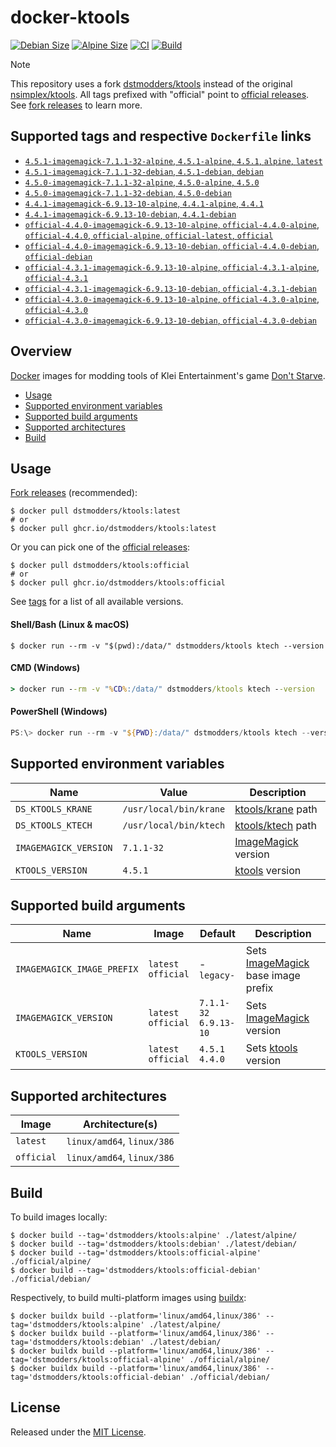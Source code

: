 # docker-ktools

[![Debian Size]](https://hub.docker.com/r/dstmodders/ktools)
[![Alpine Size]](https://hub.docker.com/r/dstmodders/ktools)
[![CI]](https://github.com/dstmodders/docker-ktools/actions/workflows/ci.yml)
[![Build]](https://github.com/dstmodders/docker-ktools/actions/workflows/build.yml)

> [!NOTE]
> This repository uses a fork [dstmodders/ktools] instead of the original
> [nsimplex/ktools]. All tags prefixed with "official" point to
> [official releases]. See [fork releases] to learn more.

## Supported tags and respective `Dockerfile` links

- [`4.5.1-imagemagick-7.1.1-32-alpine`, `4.5.1-alpine`, `4.5.1`, `alpine`, `latest`](https://github.com/dstmodders/docker-ktools/blob/8ac0a3497e69068fa1030c9ec6a255d3754bf6e0/latest/alpine/Dockerfile)
- [`4.5.1-imagemagick-7.1.1-32-debian`, `4.5.1-debian`, `debian`](https://github.com/dstmodders/docker-ktools/blob/8ac0a3497e69068fa1030c9ec6a255d3754bf6e0/latest/debian/Dockerfile)
- [`4.5.0-imagemagick-7.1.1-32-alpine`, `4.5.0-alpine`, `4.5.0`](https://github.com/dstmodders/docker-ktools/blob/8ac0a3497e69068fa1030c9ec6a255d3754bf6e0/latest/alpine/Dockerfile)
- [`4.5.0-imagemagick-7.1.1-32-debian`, `4.5.0-debian`](https://github.com/dstmodders/docker-ktools/blob/8ac0a3497e69068fa1030c9ec6a255d3754bf6e0/latest/debian/Dockerfile)
- [`4.4.1-imagemagick-6.9.13-10-alpine`, `4.4.1-alpine`, `4.4.1`](https://github.com/dstmodders/docker-ktools/blob/8ac0a3497e69068fa1030c9ec6a255d3754bf6e0/latest/alpine/Dockerfile)
- [`4.4.1-imagemagick-6.9.13-10-debian`, `4.4.1-debian`](https://github.com/dstmodders/docker-ktools/blob/8ac0a3497e69068fa1030c9ec6a255d3754bf6e0/latest/debian/Dockerfile)
- [`official-4.4.0-imagemagick-6.9.13-10-alpine`, `official-4.4.0-alpine`, `official-4.4.0`, `official-alpine`, `official-latest`, `official`](https://github.com/dstmodders/docker-ktools/blob/8ac0a3497e69068fa1030c9ec6a255d3754bf6e0/official/alpine/Dockerfile)
- [`official-4.4.0-imagemagick-6.9.13-10-debian`, `official-4.4.0-debian`, `official-debian`](https://github.com/dstmodders/docker-ktools/blob/8ac0a3497e69068fa1030c9ec6a255d3754bf6e0/official/debian/Dockerfile)
- [`official-4.3.1-imagemagick-6.9.13-10-alpine`, `official-4.3.1-alpine`, `official-4.3.1`](https://github.com/dstmodders/docker-ktools/blob/8ac0a3497e69068fa1030c9ec6a255d3754bf6e0/official/alpine/Dockerfile)
- [`official-4.3.1-imagemagick-6.9.13-10-debian`, `official-4.3.1-debian`](https://github.com/dstmodders/docker-ktools/blob/8ac0a3497e69068fa1030c9ec6a255d3754bf6e0/official/debian/Dockerfile)
- [`official-4.3.0-imagemagick-6.9.13-10-alpine`, `official-4.3.0-alpine`, `official-4.3.0`](https://github.com/dstmodders/docker-ktools/blob/8ac0a3497e69068fa1030c9ec6a255d3754bf6e0/official/alpine/Dockerfile)
- [`official-4.3.0-imagemagick-6.9.13-10-debian`, `official-4.3.0-debian`](https://github.com/dstmodders/docker-ktools/blob/8ac0a3497e69068fa1030c9ec6a255d3754bf6e0/official/debian/Dockerfile)

## Overview

[Docker] images for modding tools of Klei Entertainment's game [Don't Starve].

- [Usage](#usage)
- [Supported environment variables](#supported-environment-variables)
- [Supported build arguments](#supported-build-arguments)
- [Supported architectures](#supported-architectures)
- [Build](#build)

## Usage

[Fork releases] (recommended):

```shell
$ docker pull dstmodders/ktools:latest
# or
$ docker pull ghcr.io/dstmodders/ktools:latest
```

Or you can pick one of the [official releases]:

```shell
$ docker pull dstmodders/ktools:official
# or
$ docker pull ghcr.io/dstmodders/ktools:official
```

See [tags] for a list of all available versions.

#### Shell/Bash (Linux & macOS)

```shell
$ docker run --rm -v "$(pwd):/data/" dstmodders/ktools ktech --version
```

#### CMD (Windows)

```cmd
> docker run --rm -v "%CD%:/data/" dstmodders/ktools ktech --version
```

#### PowerShell (Windows)

```powershell
PS:\> docker run --rm -v "${PWD}:/data/" dstmodders/ktools ktech --version
```

## Supported environment variables

| Name                  | Value                  | Description           |
| --------------------- | ---------------------- | --------------------- |
| `DS_KTOOLS_KRANE`     | `/usr/local/bin/krane` | [ktools/krane] path   |
| `DS_KTOOLS_KTECH`     | `/usr/local/bin/ktech` | [ktools/ktech] path   |
| `IMAGEMAGICK_VERSION` | `7.1.1-32`             | [ImageMagick] version |
| `KTOOLS_VERSION`      | `4.5.1`                | [ktools] version      |

## Supported build arguments

| Name                       | Image                    | Default                     | Description                          |
| -------------------------- | ------------------------ | --------------------------- | ------------------------------------ |
| `IMAGEMAGICK_IMAGE_PREFIX` | `latest`<br />`official` | -<br />`legacy-`            | Sets [ImageMagick] base image prefix |
| `IMAGEMAGICK_VERSION`      | `latest`<br />`official` | `7.1.1-32`<br />`6.9.13-10` | Sets [ImageMagick] version           |
| `KTOOLS_VERSION`           | `latest`<br />`official` | `4.5.1`<br />`4.4.0`        | Sets [ktools] version                |

## Supported architectures

| Image      | Architecture(s)            |
| ---------- | -------------------------- |
| `latest`   | `linux/amd64`, `linux/386` |
| `official` | `linux/amd64`, `linux/386` |

## Build

To build images locally:

```shell
$ docker build --tag='dstmodders/ktools:alpine' ./latest/alpine/
$ docker build --tag='dstmodders/ktools:debian' ./latest/debian/
$ docker build --tag='dstmodders/ktools:official-alpine' ./official/alpine/
$ docker build --tag='dstmodders/ktools:official-debian' ./official/debian/
```

Respectively, to build multi-platform images using [buildx]:

```shell
$ docker buildx build --platform='linux/amd64,linux/386' --tag='dstmodders/ktools:alpine' ./latest/alpine/
$ docker buildx build --platform='linux/amd64,linux/386' --tag='dstmodders/ktools:debian' ./latest/debian/
$ docker buildx build --platform='linux/amd64,linux/386' --tag='dstmodders/ktools:official-alpine' ./official/alpine/
$ docker buildx build --platform='linux/amd64,linux/386' --tag='dstmodders/ktools:official-debian' ./official/debian/
```

## License

Released under the [MIT License](https://opensource.org/licenses/MIT).

[alpine size]: https://img.shields.io/docker/image-size/dstmodders/ktools/alpine?label=alpine%20size&logo=docker
[build]: https://img.shields.io/github/actions/workflow/status/dstmodders/docker-ktools/build.yml?branch=main&label=build&logo=github
[buildx]: https://github.com/docker/buildx
[ci]: https://img.shields.io/github/actions/workflow/status/dstmodders/docker-ktools/ci.yml?branch=main&label=ci&logo=github
[debian size]: https://img.shields.io/docker/image-size/dstmodders/ktools/debian?label=debian%20size&logo=docker
[docker]: https://www.docker.com/
[don't starve]: https://www.klei.com/games/dont-starve
[dstmodders/ktools]: https://github.com/dstmodders/ktools
[fork releases]: https://github.com/dstmodders/ktools/releases
[imagemagick]: https://imagemagick.org/index.php
[ktools/krane]: https://github.com/dstmodders/ktools?tab=readme-ov-file#krane
[ktools/ktech]: https://github.com/dstmodders/ktools?tab=readme-ov-file#ktech
[ktools]: https://github.com/dstmodders/ktools
[nsimplex/ktools]: https://github.com/nsimplex/ktools
[official releases]: https://github.com/nsimplex/ktools/releases
[tags]: https://hub.docker.com/r/dstmodders/ktools/tags
